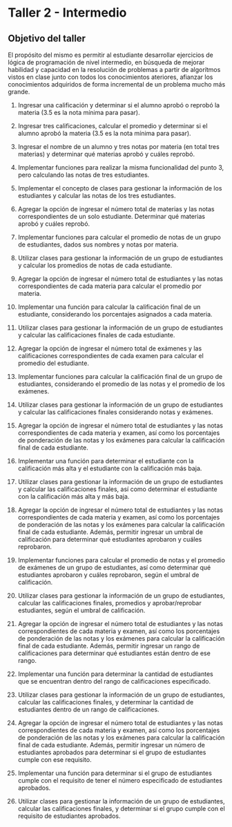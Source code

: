 # Taller 2 - Intermedio

## Objetivo del taller

El propósito del mismo es permitir al estudiante desarrollar ejercicios de lógica de programación de nivel intermedio, en búsqueda de mejorar habilidad y capacidad en la resolución de problemas a partir de algorítmos vistos en clase junto con todos los conocimientos ateriores, afianzar los conocimientos adquiridos de forma incremental de un problema mucho más grande.

1. Ingresar una calificación y determinar si el alumno aprobó o reprobó la materia (3.5 es la nota mínima para pasar).

2. Ingresar tres calificaciones, calcular el promedio y determinar si el alumno aprobó la materia (3.5 es la nota mínima para pasar).

3. Ingresar el nombre de un alumno y tres notas por materia (en total tres materias) y determinar qué materias aprobó y cuáles reprobó.

4. Implementar funciones para realizar la misma funcionalidad del punto 3, pero calculando las notas de tres estudiantes.

5. Implementar el concepto de clases para gestionar la información de los estudiantes y calcular las notas de los tres estudiantes.

6. Agregar la opción de ingresar el número total de materias y las notas correspondientes de un solo estudiante. Determinar qué materias aprobó y cuáles reprobó.

7. Implementar funciones para calcular el promedio de notas de un grupo de estudiantes, dados sus nombres y notas por materia.

8. Utilizar clases para gestionar la información de un grupo de estudiantes y calcular los promedios de notas de cada estudiante.

9. Agregar la opción de ingresar el número total de estudiantes y las notas correspondientes de cada materia para calcular el promedio por materia.

10. Implementar una función para calcular la calificación final de un estudiante, considerando los porcentajes asignados a cada materia.

11. Utilizar clases para gestionar la información de un grupo de estudiantes y calcular las calificaciones finales de cada estudiante.

12. Agregar la opción de ingresar el número total de exámenes y las calificaciones correspondientes de cada examen para calcular el promedio del estudiante.

13. Implementar funciones para calcular la calificación final de un grupo de estudiantes, considerando el promedio de las notas y el promedio de los exámenes.

14. Utilizar clases para gestionar la información de un grupo de estudiantes y calcular las calificaciones finales considerando notas y exámenes.

15. Agregar la opción de ingresar el número total de estudiantes y las notas correspondientes de cada materia y examen, así como los porcentajes de ponderación de las notas y los exámenes para calcular la calificación final de cada estudiante.

16. Implementar una función para determinar el estudiante con la calificación más alta y el estudiante con la calificación más baja.

17. Utilizar clases para gestionar la información de un grupo de estudiantes y calcular las calificaciones finales, así como determinar el estudiante con la calificación más alta y más baja.

18. Agregar la opción de ingresar el número total de estudiantes y las notas correspondientes de cada materia y examen, así como los porcentajes de ponderación de las notas y los exámenes para calcular la calificación final de cada estudiante. Además, permitir ingresar un umbral de calificación para determinar qué estudiantes aprobaron y cuáles reprobaron.

19. Implementar funciones para calcular el promedio de notas y el promedio de exámenes de un grupo de estudiantes, así como determinar qué estudiantes aprobaron y cuáles reprobaron, según el umbral de calificación.

20. Utilizar clases para gestionar la información de un grupo de estudiantes, calcular las calificaciones finales, promedios y aprobar/reprobar estudiantes, según el umbral de calificación.

21. Agregar la opción de ingresar el número total de estudiantes y las notas correspondientes de cada materia y examen, así como los porcentajes de ponderación de las notas y los exámenes para calcular la calificación final de cada estudiante. Además, permitir ingresar un rango de calificaciones para determinar qué estudiantes están dentro de ese rango.

22. Implementar una función para determinar la cantidad de estudiantes que se encuentran dentro del rango de calificaciones especificado.

23. Utilizar clases para gestionar la información de un grupo de estudiantes, calcular las calificaciones finales, y determinar la cantidad de estudiantes dentro de un rango de calificaciones.

24. Agregar la opción de ingresar el número total de estudiantes y las notas correspondientes de cada materia y examen, así como los porcentajes de ponderación de las notas y los exámenes para calcular la calificación final de cada estudiante. Además, permitir ingresar un número de estudiantes aprobados para determinar si el grupo de estudiantes cumple con ese requisito.

25. Implementar una función para determinar si el grupo de estudiantes cumple con el requisito de tener el número especificado de estudiantes aprobados.

26. Utilizar clases para gestionar la información de un grupo de estudiantes, calcular las calificaciones finales, y determinar si el grupo cumple con el requisito de estudiantes aprobados.
